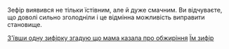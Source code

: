 Зефір виявився не тільки їстівним, але й дуже смачним. 
Ви відчуваєте, що доволі сильно зголодніли і це відмінна можливість
виправити становище.

[З'ївши одну зифірку згадую що мама казала про обжиріння](marshmallow.md)
[Їм зифір](eat-wall/obese/diabetes.md)